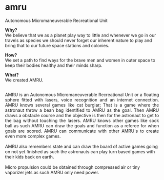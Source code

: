 # amru
Autonomous Micromaneuverable Recreational Unit

<strong>Why?</strong><br />
We believe that we as a planet play way to little and whenever we go in our travels as species we should never forget our inherent nature to play and bring that to our future space stations and colonies. 

<strong>How?</strong><br />
We set a path to find ways for the brave men and women in outer space to keep their bodies healthy and their minds sharp. 

<strong>What?</strong><br />
We created AMRU.<br />
<br />
<div style="text-align: justify; text-justify: inter-word;">AMRU is an Autonomous Micromaneuverable Recreational Uni​t or a floating sphere fitted with lasers, voice recognition and an internet connection. AMRU knows several games like cat burglar; That is a game where the astronaut throw a bean bag identified to AMRU as the goal. Then AMRU draws a obstacle course and the objective is then for the astronaut to get to the bag without touching the lasers. AMRU knows other games like sock ball as such AMRU can draw the goals and function as a referee for when goals are scored. AMRU can communicate with other AMRU's to create even more complex games.</div>
<br />
AMRU also remembers state and can draw the board of active games going on not yet finished as such the astronauts can play turn based games with their kids back on earth.<br />
<br />
Micro propulsion could be obtained through compressed air or tiny vaporizer jets as such AMRU only need power.

